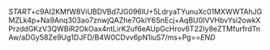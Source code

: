 $START$+c9AI2KMfW8ViUBDVBd7JG096lU+5LdryaTYunuXc01MXWWTAhJGMZLk4p+Na9Anq303ao7znwjQAZhe7GkiY6SnEcj+AqBU0IVVHbvYsi2owkXPrzddGKzV3QWBiR2OkOax4ntLirK2uf6eAUpGcHrov6T22Iy8eZTMfurfrdTnAw/aDGy58Ze9Ug1DJFD/B4W0CDvv6pN1iuS7/ms+Pg==$END$